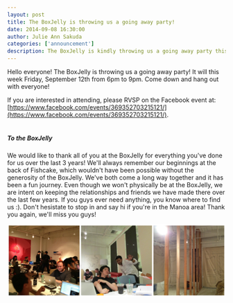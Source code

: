 ```yaml
--- 
layout: post
title: The BoxJelly is throwing us a going away party!
date: 2014-09-08 16:30:00
author: Julie Ann Sakuda
categories: ['announcement']
description: The BoxJelly is kindly throwing us a going away party this Friday, September 12th!
---
```


Hello everyone! The BoxJelly is throwing us a going away party! It will this week Friday, September 12th from 6pm to 9pm. Come down and hang out with everyone!

If you are interested in attending, please RVSP on the Facebook event at: [https://www.facebook.com/events/369352703215121/](https://www.facebook.com/events/369352703215121/).
<br/><br/>

##### To the BoxJelly #####
We would like to thank all of you at the BoxJelly for everything you've done for us over the last 3 years! We'll always remember our beginnings at the back of Fishcake, which wouldn't have been possible without the generosity of the BoxJelly. We've both come a long way together and it has been a fun journey. Even though we won't physically be at the BoxJelly, we are intent on keeping the relationships and friends we have made there over the last few years. If you guys ever need anything, you know where to find us :). Don't hesistate to stop in and say hi if you're in the Manoa area! Thank you again, we'll miss you guys!

<img src="/img/hicap.jpg"></img>